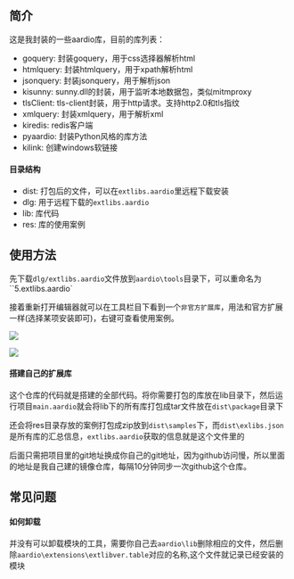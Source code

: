 ## 简介

这是我封装的一些aardio库，目前的库列表：

- goquery: 封装goquery，用于css选择器解析html
- htmlquery: 封装htmlquery，用于xpath解析html
- jsonquery: 封装jsonquery，用于解析json
- kisunny: sunny.dll的封装，用于监听本地数据包，类似mitmproxy
- tlsClient: tls-client封装，用于http请求。支持http2.0和tls指纹
- xmlquery: 封装xmlquery，用于解析xml
- kiredis: redis客户端
- pyaardio: 封装Python风格的库方法
- kilink: 创建windows软链接

#### 目录结构

- dist: 打包后的文件，可以在`extlibs.aardio`里远程下载安装
- dlg: 用于远程下载的`extlibs.aardio`
- lib: 库代码
- res: 库的使用案例

## 使用方法

先下载`dlg/extlibs.aardio`文件放到`aardio\tools`目录下，可以重命名为``5.extlibs.aardio`

接着重新打开编辑器就可以在工具栏目下看到一个`非官方扩展库`，用法和官方扩展一样(选择某项安装即可)，右键可查看使用案例。

![](http://cdn.ikanade.cn/1711437791902.png)

![](http://cdn.ikanade.cn/1711437840616.png)

#### 搭建自己的扩展库

这个仓库的代码就是搭建的全部代码。将你需要打包的库放在lib目录下，然后运行项目`main.aardio`就会将lib下的所有库打包成tar文件放在`dist\package`目录下

还会将res目录存放的案例打包成zip放到`dist\samples`下，而`dist\exlibs.json`是所有库的汇总信息，`extlibs.aardio`获取的信息就是这个文件里的

后面只需把项目里的git地址换成你自己的git地址，因为github访问慢，所以里面的地址是我自己建的镜像仓库，每隔10分钟同步一次github这个仓库。

## 常见问题

#### 如何卸载

并没有可以卸载模块的工具，需要你自己去`aardio\lib`删除相应的文件，然后删除`aardio\extensions\extlibver.table`对应的名称,这个文件就记录已经安装的模块
